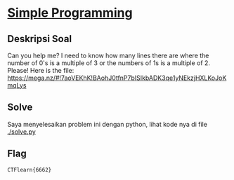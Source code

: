 # [Simple Programming](https://ctflearn.com/challenge/1/browse)

## Deskripsi Soal

Can you help me? I need to know how many lines there are where the number of 0's is a multiple of 3 or the numbers of 1s is a multiple of 2. Please! Here is the file:
https://mega.nz/#!7aoVEKhK!BAohJ0tfnP7bISIkbADK3qe1yNEkzjHXLKoJoKmqLys

## Solve

Saya menyelesaikan problem ini dengan python, lihat kode nya di file [./solve.py](./solve.py)

## Flag

`CTFlearn{6662}`
